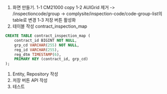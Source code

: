 1. 화면 만들기.
    1-1 CM21000 copy
    1-2 AUIGrid 제거 -> /inspectioncode/group -> complysite/inspection-code/code-group-list의 table로 변경
    1-3 저장 버튼 활성화
2. 테이블 작성 contract_inspection_map
```sql
CREATE TABLE contract_inspection_map (
    contract_id BIGINT NOT NULL,
    grp_cd VARCHAR(255) NOT NULL,
    reg_id VARCHAR(255),
    reg_dtm TIMESTAMP(6),
    PRIMARY KEY (contract_id, grp_cd)
);
```
1. Entity, Repository 작성
2. 저장 버튼 API 작성
3. 테스트